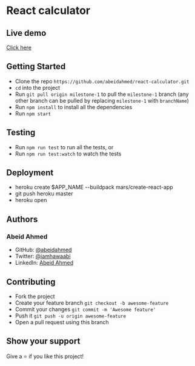 # React calculator

## Live demo

[Click here](https://agile-stream-41674.herokuapp.com/)

## Getting Started

- Clone the repo `https://github.com/abeidahmed/react-calculator.git`
- `cd` into the project
- Run `git pull origin milestone-1` to pull the `milestone-1` branch
  (any other branch can be pulled by replacing `milestone-1` with `branchName`)
- Run `npm install` to install all the dependencies
- Run `npm start`

## Testing

- Run `npm run test` to run all the tests, or
- Run `npm run test:watch` to watch the tests

## Deployment

- heroku create $APP_NAME --buildpack mars/create-react-app
- git push heroku master
- heroku open

## Authors

### Abeid Ahmed

- GitHub: [@abeidahmed](https://github.com/abeidahmed)
- Twitter: [@iamhawaabi](https://twitter.com/iamhawaabi)
- LinkedIn: [Abeid Ahmed](https://www.linkedin.com/in/abeidahmed/)

## Contributing

- Fork the project
- Create your feature branch `git checkout -b awesome-feature`
- Commit your changes `git commit -m 'Awesome feature'`
- Push it `git push -u origin awesome-feature`
- Open a pull request using this branch

## Show your support

Give a ⭐️ if you like this project!
